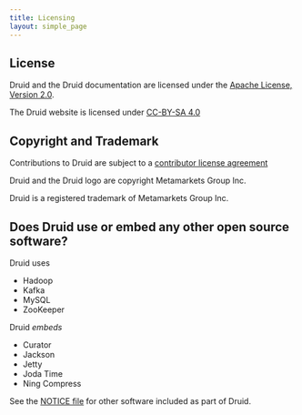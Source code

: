 ```yaml
---
title: Licensing
layout: simple_page
---
```


## License

Druid and the Druid documentation are licensed under the [Apache License, Version 2.0](http://www.apache.org/licenses/LICENSE-2.0).

The Druid website is licensed under [CC-BY-SA 4.0](http://creativecommons.org/licenses/by-sa/4.0/)

## Copyright and Trademark

Contributions to Druid are subject to a [contributor license agreement](/community/cla.html)

Druid and the Druid logo are copyright Metamarkets Group Inc.

Druid is a registered trademark of Metamarkets Group Inc.

## Does Druid use or embed any other open source software?

Druid uses 

- Hadoop
- Kafka
- MySQL
- ZooKeeper  


Druid *embeds* 

- Curator
- Jackson
- Jetty
- Joda Time
- Ning Compress

See the [NOTICE file](https://github.com/druid-io/druid/blob/master/NOTICE)
for other software included as part of Druid.
